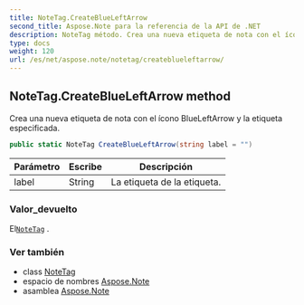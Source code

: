 ```yaml
---
title: NoteTag.CreateBlueLeftArrow
second_title: Aspose.Note para la referencia de la API de .NET
description: NoteTag método. Crea una nueva etiqueta de nota con el ícono BlueLeftArrow y la etiqueta especificada.
type: docs
weight: 120
url: /es/net/aspose.note/notetag/createblueleftarrow/
---
```

## NoteTag.CreateBlueLeftArrow method

Crea una nueva etiqueta de nota con el ícono BlueLeftArrow y la etiqueta especificada.

```csharp
public static NoteTag CreateBlueLeftArrow(string label = "")
```

| Parámetro | Escribe | Descripción |
| --- | --- | --- |
| label | String | La etiqueta de la etiqueta. |

### Valor_devuelto

El[`NoteTag`](../) .

### Ver también

* class [NoteTag](../)
* espacio de nombres [Aspose.Note](../../notetag/)
* asamblea [Aspose.Note](../../../)


